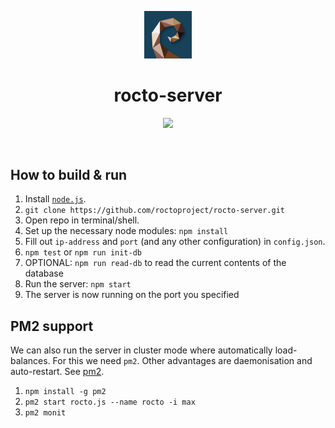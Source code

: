 <p align="center">
  <img src="./public/img/rocto-icon.png" width="15%"></img>
  <h1 align="center">rocto-server</h1>
  <p align="center">
    <a href="https://travis-ci.org/roctoproject/rocto-server"><img src="https://travis-ci.org/roctoproject/rocto-server.svg?branch=master"></a>
    </a>
  </p>
</p>
<br/>

## How to build & run

1. Install [`node.js`](https://nodejs.org/en/download/).
2. `git clone https://github.com/roctoproject/rocto-server.git`
3. Open repo in terminal/shell.
4. Set up the necessary node modules: `npm install`
5. Fill out `ip-address` and `port` (and any other configuration) in `config.json`.
6. `npm test` or `npm run init-db`
7. OPTIONAL: `npm run read-db` to read the current contents of the database
8. Run the server: `npm start`
9. The server is now running on the port you specified

## PM2 support
We can also run the server in cluster mode where automatically load-balances. For this we need `pm2`. Other advantages are daemonisation and auto-restart. See [pm2](https://github.com/Unitech/pm2).

1. `npm install -g pm2`
2. `pm2 start rocto.js --name rocto -i max`
3. `pm2 monit`
